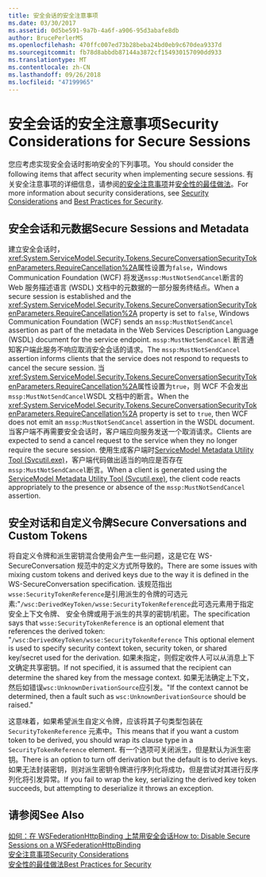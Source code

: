 ```yaml
---
title: 安全会话的安全注意事项
ms.date: 03/30/2017
ms.assetid: 0d5be591-9a7b-4a6f-a906-95d3abafe8db
author: BrucePerlerMS
ms.openlocfilehash: 470ffc007ed73b28beba24bd0eb9c670dea9337d
ms.sourcegitcommit: fb78d8abbdb87144a3872cf154930157090dd933
ms.translationtype: MT
ms.contentlocale: zh-CN
ms.lasthandoff: 09/26/2018
ms.locfileid: "47199965"
---
```

# <a name="security-considerations-for-secure-sessions"></a><span data-ttu-id="a632b-102">安全会话的安全注意事项</span><span class="sxs-lookup"><span data-stu-id="a632b-102">Security Considerations for Secure Sessions</span></span>
<span data-ttu-id="a632b-103">您应考虑实现安全会话时影响安全的下列事项。</span><span class="sxs-lookup"><span data-stu-id="a632b-103">You should consider the following items that affect security when implementing secure sessions.</span></span> <span data-ttu-id="a632b-104">有关安全注意事项的详细信息，请参阅[的安全注意事项](../../../../docs/framework/wcf/feature-details/security-considerations-in-wcf.md)并[安全性的最佳做法](../../../../docs/framework/wcf/feature-details/best-practices-for-security-in-wcf.md)。</span><span class="sxs-lookup"><span data-stu-id="a632b-104">For more information about security considerations, see [Security Considerations](../../../../docs/framework/wcf/feature-details/security-considerations-in-wcf.md) and [Best Practices for Security](../../../../docs/framework/wcf/feature-details/best-practices-for-security-in-wcf.md).</span></span>  
  
## <a name="secure-sessions-and-metadata"></a><span data-ttu-id="a632b-105">安全会话和元数据</span><span class="sxs-lookup"><span data-stu-id="a632b-105">Secure Sessions and Metadata</span></span>  
 <span data-ttu-id="a632b-106">建立安全会话时，<xref:System.ServiceModel.Security.Tokens.SecureConversationSecurityTokenParameters.RequireCancellation%2A>属性设置为`false`，Windows Communication Foundation (WCF) 将发送`mssp:MustNotSendCancel`断言的 Web 服务描述语言 (WSDL) 文档中的元数据的一部分服务终结点。</span><span class="sxs-lookup"><span data-stu-id="a632b-106">When a secure session is established and the <xref:System.ServiceModel.Security.Tokens.SecureConversationSecurityTokenParameters.RequireCancellation%2A> property is set to `false`, Windows Communication Foundation (WCF) sends an `mssp:MustNotSendCancel` assertion as part of the metadata in the Web Services Description Language (WSDL) document for the service endpoint.</span></span> <span data-ttu-id="a632b-107">`mssp:MustNotSendCancel` 断言通知客户端此服务不响应取消安全会话的请求。</span><span class="sxs-lookup"><span data-stu-id="a632b-107">The `mssp:MustNotSendCancel` assertion informs clients that the service does not respond to requests to cancel the secure session.</span></span> <span data-ttu-id="a632b-108">当<xref:System.ServiceModel.Security.Tokens.SecureConversationSecurityTokenParameters.RequireCancellation%2A>属性设置为`true`，则 WCF 不会发出`mssp:MustNotSendCancel`WSDL 文档中的断言。</span><span class="sxs-lookup"><span data-stu-id="a632b-108">When the <xref:System.ServiceModel.Security.Tokens.SecureConversationSecurityTokenParameters.RequireCancellation%2A> property is set to `true`, then WCF does not emit an `mssp:MustNotSendCancel` assertion in the WSDL document.</span></span> <span data-ttu-id="a632b-109">当客户端不再需要安全会话时，客户端应向服务发送一个取消请求。</span><span class="sxs-lookup"><span data-stu-id="a632b-109">Clients are expected to send a cancel request to the service when they no longer require the secure session.</span></span> <span data-ttu-id="a632b-110">使用生成客户端时[ServiceModel Metadata Utility Tool (Svcutil.exe)](../../../../docs/framework/wcf/servicemodel-metadata-utility-tool-svcutil-exe.md)，客户端代码做出适当的响应是否存在`mssp:MustNotSendCancel`断言。</span><span class="sxs-lookup"><span data-stu-id="a632b-110">When a client is generated using the [ServiceModel Metadata Utility Tool (Svcutil.exe)](../../../../docs/framework/wcf/servicemodel-metadata-utility-tool-svcutil-exe.md), the client code reacts appropriately to the presence or absence of the `mssp:MustNotSendCancel` assertion.</span></span>  
  
## <a name="secure-conversations-and-custom-tokens"></a><span data-ttu-id="a632b-111">安全对话和自定义令牌</span><span class="sxs-lookup"><span data-stu-id="a632b-111">Secure Conversations and Custom Tokens</span></span>  
 <span data-ttu-id="a632b-112">将自定义令牌和派生密钥混合使用会产生一些问题，这是它在 WS-SecureConversation 规范中的定义方式所导致的。</span><span class="sxs-lookup"><span data-stu-id="a632b-112">There are some issues with mixing custom tokens and derived keys due to the way it is defined in the WS-SecureConversation specification.</span></span> <span data-ttu-id="a632b-113">该规范指出`wsse:SecurityTokenReference`是引用派生的令牌的可选元素:"`/wsc:DerivedKeyToken/wsse:SecurityTokenReference`此可选元素用于指定安全上下文令牌、 安全令牌或用于派生的共享的密钥/机密。</span><span class="sxs-lookup"><span data-stu-id="a632b-113">The specification says that `wsse:SecurityTokenReference` is an optional element that references the derived token: "`/wsc:DerivedKeyToken/wsse:SecurityTokenReference` This optional element is used to specify security context token, security token, or shared key/secret used for the derivation.</span></span> <span data-ttu-id="a632b-114">如果未指定，则假定收件人可以从消息上下文确定共享密钥。</span><span class="sxs-lookup"><span data-stu-id="a632b-114">If not specified, it is assumed that the recipient can determine the shared key from the message context.</span></span> <span data-ttu-id="a632b-115">如果无法确定上下文，然后如错误`wsc:UnknownDerivationSource`应引发。"</span><span class="sxs-lookup"><span data-stu-id="a632b-115">If the context cannot be determined, then a fault such as `wsc:UnknownDerivationSource` should be raised."</span></span>  
  
 <span data-ttu-id="a632b-116">这意味着，如果希望派生自定义令牌，应该将其子句类型包装在 `SecurityTokenReference` 元素中。</span><span class="sxs-lookup"><span data-stu-id="a632b-116">This means that if you want a custom token to be derived, you should wrap its clause type in a `SecurityTokenReference` element.</span></span> <span data-ttu-id="a632b-117">有一个选项可关闭派生，但是默认为派生密钥。</span><span class="sxs-lookup"><span data-stu-id="a632b-117">There is an option to turn off derivation but the default is to derive keys.</span></span> <span data-ttu-id="a632b-118">如果无法封装密钥，则对派生密钥令牌进行序列化将成功，但是尝试对其进行反序列化将引发异常。</span><span class="sxs-lookup"><span data-stu-id="a632b-118">If you fail to wrap the key, serializing the derived key token succeeds, but attempting to deserialize it throws an exception.</span></span>  
  
## <a name="see-also"></a><span data-ttu-id="a632b-119">请参阅</span><span class="sxs-lookup"><span data-stu-id="a632b-119">See Also</span></span>  
 [<span data-ttu-id="a632b-120">如何：在 WSFederationHttpBinding 上禁用安全会话</span><span class="sxs-lookup"><span data-stu-id="a632b-120">How to: Disable Secure Sessions on a WSFederationHttpBinding</span></span>](../../../../docs/framework/wcf/feature-details/how-to-disable-secure-sessions-on-a-wsfederationhttpbinding.md)  
 [<span data-ttu-id="a632b-121">安全注意事项</span><span class="sxs-lookup"><span data-stu-id="a632b-121">Security Considerations</span></span>](../../../../docs/framework/wcf/feature-details/security-considerations-in-wcf.md)  
 [<span data-ttu-id="a632b-122">安全性的最佳做法</span><span class="sxs-lookup"><span data-stu-id="a632b-122">Best Practices for Security</span></span>](../../../../docs/framework/wcf/feature-details/best-practices-for-security-in-wcf.md)

